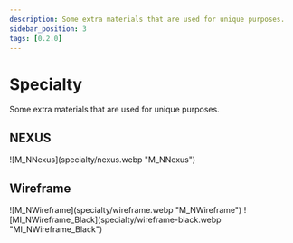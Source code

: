 ```yaml
---
description: Some extra materials that are used for unique purposes.
sidebar_position: 3
tags: [0.2.0]
---
```


# Specialty

Some extra materials that are used for unique purposes.

## NEXUS

<div class="image-thumbnails">
![M_NNexus](specialty/nexus.webp "M_NNexus")
</div>

## Wireframe

<div class="image-thumbnails">
![M_NWireframe](specialty/wireframe.webp "M_NWireframe")
![MI_NWireframe_Black](specialty/wireframe-black.webp "MI_NWireframe_Black")
</div>